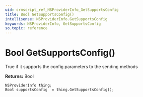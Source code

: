 ```yaml
---
uid: crmscript_ref_NSProviderInfo_GetSupportsConfig
title: Bool GetSupportsConfig()
intellisense: NSProviderInfo.GetSupportsConfig
keywords: NSProviderInfo, GetSupportsConfig
so.topic: reference
---
```


# Bool GetSupportsConfig()

True if it supports the config parameters to the sending methods

**Returns:** Bool

```crmscript
NSProviderInfo thing;
Bool supportsConfig  = thing.GetSupportsConfig();
```

